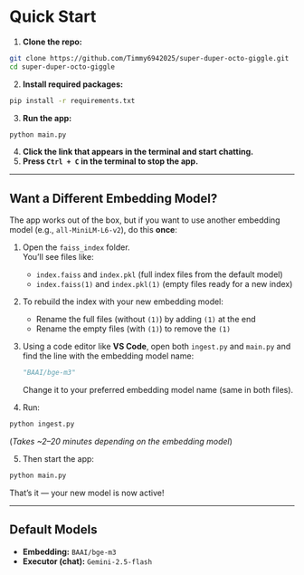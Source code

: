# Quick Start

1. **Clone the repo:**
```bash
git clone https://github.com/Timmy6942025/super-duper-octo-giggle.git
cd super-duper-octo-giggle
```
2. **Install required packages:**
```bash
pip install -r requirements.txt
```
3. **Run the app:**
```bash
python main.py
```
4. **Click the link that appears in the terminal and start chatting.**  
5. **Press `Ctrl + C` in the terminal to stop the app.**

---

## Want a Different Embedding Model?

The app works out of the box, but if you want to use another embedding model (e.g., `all-MiniLM-L6-v2`), do this **once**:

1. Open the `faiss_index` folder.  
   You’ll see files like:
   - `index.faiss` and `index.pkl` (full index files from the default model)  
   - `index.faiss(1)` and `index.pkl(1)` (empty files ready for a new index)

2. To rebuild the index with your new embedding model:  
   - Rename the full files (without `(1)`) by adding `(1)` at the end  
   - Rename the empty files (with `(1)`) to remove the `(1)`

3. Using a code editor like **VS Code**, open both `ingest.py` and `main.py` and find the line with the embedding model name:  
   ```python
   "BAAI/bge-m3"
   ```  
   Change it to your preferred embedding model name (same in both files).

4. Run:  
```bash
python ingest.py
```
(*Takes ~2–20 minutes depending on the embedding model*)

5. Then start the app:  
```bash
python main.py
```

That’s it — your new model is now active!

---

## Default Models

- **Embedding:** `BAAI/bge-m3`  
- **Executor (chat):** `Gemini-2.5-flash`
